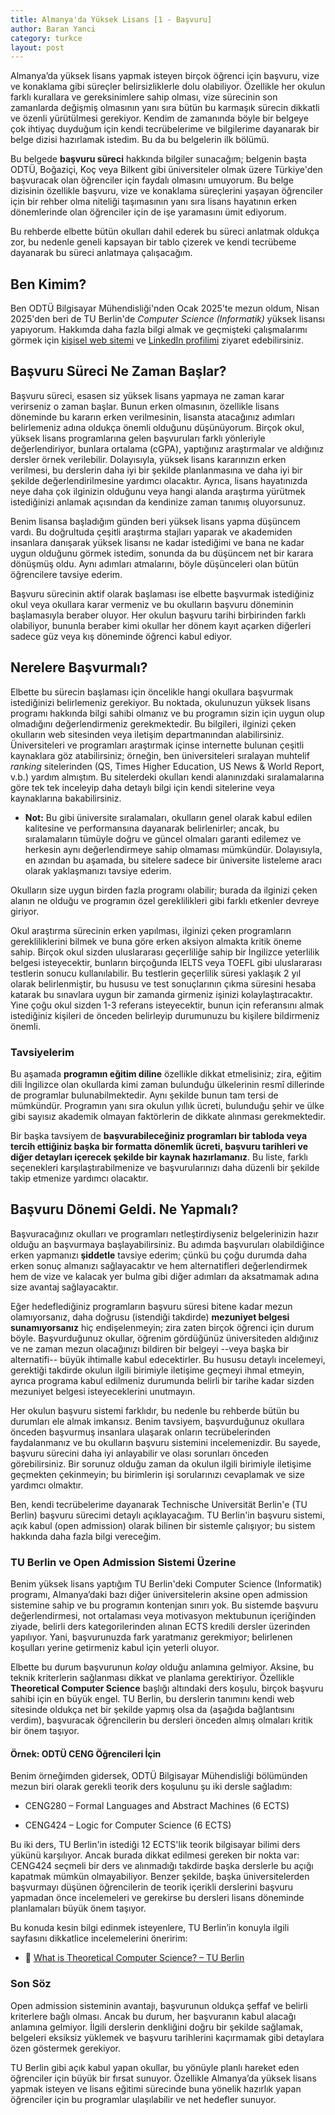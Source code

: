 ```yaml
---
title: Almanya'da Yüksek Lisans [1 - Başvuru]
author: Baran Yanci
category: turkce
layout: post
---
```


Almanya’da yüksek lisans yapmak isteyen birçok öğrenci için başvuru, vize ve konaklama gibi süreçler belirsizliklerle dolu olabiliyor. Özellikle her okulun farklı kurallara ve gereksinimlere sahip olması, vize sürecinin son zamanlarda değişmiş olmasının yanı sıra bütün bu karmaşık sürecin dikkatli ve özenli yürütülmesi gerekiyor. Kendim de zamanında böyle bir belgeye çok ihtiyaç duyduğum için kendi tecrübelerime ve bilgilerime dayanarak bir belge dizisi hazırlamak istedim. Bu da bu belgelerin ilk bölümü.

Bu belgede **başvuru süreci** hakkında bilgiler sunacağım; belgenin başta ODTÜ, Boğaziçi, Koç veya Bilkent gibi üniversiteler olmak üzere Türkiye'den başvuracak olan öğrenciler için faydalı olmasını umuyorum. Bu belge dizisinin özellikle başvuru, vize ve konaklama süreçlerini yaşayan öğrenciler için bir rehber olma niteliği taşımasının yanı sıra lisans hayatının erken dönemlerinde olan öğrenciler için de işe yaramasını ümit ediyorum.

Bu rehberde elbette bütün okulları dahil ederek bu süreci anlatmak oldukça zor, bu nedenle geneli kapsayan bir tablo çizerek ve kendi tecrübeme dayanarak bu süreci anlatmaya çalışacağım.

## Ben Kimim?

Ben ODTÜ Bilgisayar Mühendisliği'nden Ocak 2025'te mezun oldum, Nisan 2025'den beri de TU Berlin'de *Computer Science (Informatik)* yüksek lisansı yapıyorum. Hakkımda daha fazla bilgi almak ve geçmişteki çalışmalarımı görmek için [kişisel web sitemi](http://baranyanci.com) ve [LinkedIn profilimi](https://www.linkedin.com/in/baran-yanci/) ziyaret edebilirsiniz.

## Başvuru Süreci Ne Zaman Başlar?

Başvuru süreci, esasen siz yüksek lisans yapmaya ne zaman karar verirseniz o zaman başlar. Bunun erken olmasının, özellikle lisans döneminde bu kararın erken verilmesinin, lisansta atacağınız adımları belirlemeniz adına oldukça önemli olduğunu düşünüyorum. Birçok okul, yüksek lisans programlarına gelen başvuruları farklı yönleriyle değerlendiriyor, bunlara ortalama (cGPA), yaptığınız araştırmalar ve aldığınız dersler örnek verilebilir. Dolayısıyla, yüksek lisans kararınızın erken verilmesi, bu derslerin daha iyi bir şekilde planlanmasına ve daha iyi bir şekilde değerlendirilmesine yardımcı olacaktır. Ayrıca, lisans hayatınızda neye daha çok ilginizin olduğunu veya hangi alanda araştırma yürütmek istediğinizi anlamak açısından da kendinize zaman tanımış oluyorsunuz.

Benim lisansa başladığım günden beri yüksek lisans yapma düşüncem vardı. Bu doğrultuda çeşitli araştırma stajları yaparak ve akademiden insanlara danışarak yüksek lisansı ne kadar istediğimi ve bana ne kadar uygun olduğunu görmek istedim, sonunda da bu düşüncem net bir karara dönüşmüş oldu. Aynı adımları atmalarını, böyle düşünceleri olan bütün öğrencilere tavsiye ederim.

Başvuru sürecinin aktif olarak başlaması ise elbette başvurmak istediğiniz okul veya okullara karar vermeniz ve bu okulların başvuru döneminin başlamasıyla beraber oluyor. Her okulun başvuru tarihi birbirinden farklı olabiliyor, bununla beraber kimi okullar her dönem kayıt açarken diğerleri sadece güz veya kış döneminde öğrenci kabul ediyor.

## Nerelere Başvurmalı?

Elbette bu sürecin başlaması için öncelikle hangi okullara başvurmak istediğinizi belirlemeniz gerekiyor. Bu noktada, okulunuzun yüksek lisans programı hakkında bilgi sahibi olmanız ve bu programın sizin için uygun olup olmadığını değerlendirmeniz gerekmektedir. Bu bilgileri, ilginizi çeken okulların web sitesinden veya iletişim departmanından alabilirsiniz. Üniversiteleri ve programları araştırmak içinse internette bulunan çeşitli kaynaklara göz atabilirsiniz; örneğin, ben üniversiteleri sıralayan muhtelif *ranking* sitelerinden (QS, Times Higher Education, US News & World Report, v.b.) yardım almıştım. Bu sitelerdeki okulları kendi alanınızdaki sıralamalarına göre tek tek inceleyip daha detaylı bilgi için kendi sitelerine veya kaynaklarına bakabilirsiniz.

 - **Not:** Bu gibi üniversite sıralamaları, okulların genel olarak kabul edilen kalitesine ve performansına dayanarak belirlenirler; ancak, bu sıralamaların tümüyle doğru ve güncel olmaları garanti edilemez ve herkesin aynı değerlendirmeye sahip olmaması mümkündür. Dolayısıyla, en azından bu aşamada, bu sitelere sadece bir üniversite listeleme aracı olarak yaklaşmanızı tavsiye ederim.

Okulların size uygun birden fazla programı olabilir; burada da ilginizi çeken alanın ne olduğu ve programın özel gereklilikleri gibi farklı etkenler devreye giriyor.

Okul araştırma sürecinin erken yapılması, ilginizi çeken programların gerekliliklerini bilmek ve buna göre erken aksiyon almakta kritik öneme sahip. Birçok okul sizden uluslararası geçerliliğe sahip bir İngilizce yeterlilik belgesi isteyecektir, bunların birçoğunda IELTS veya TOEFL gibi uluslararası testlerin sonucu kullanılabilir. Bu testlerin geçerlilik süresi yaklaşık 2 yıl olarak belirlenmiştir, bu hususu ve test sonuçlarının çıkma süresini hesaba katarak bu sınavlara uygun bir zamanda girmeniz işinizi kolaylaştıracaktır. Yine çoğu okul sizden 1-3 referans isteyecektir, bunun için referansını almak istediğiniz kişileri de önceden belirleyip durumunuzu bu kişilere bildirmeniz önemli.

### Tavsiyelerim

Bu aşamada **programın eğitim diline** özellikle dikkat etmelisiniz; zira, eğitim dili İngilizce olan okullarda kimi zaman bulunduğu ülkelerinin resmî dillerinde de programlar bulunabilmektedir. Aynı şekilde bunun tam tersi de mümkündür. Programın yanı sıra okulun yıllık ücreti, bulunduğu şehir ve ülke gibi sayısız akademik olmayan faktörlerin de dikkate alınması gerekmektedir.

Bir başka tavsiyem de **başvurabileceğiniz programları bir tabloda veya tercih ettiğiniz başka bir formatta dönemlik ücreti, başvuru tarihleri ve diğer detayları içerecek şekilde bir kaynak hazırlamanız**. Bu liste, farklı seçenekleri karşılaştırabilmenize ve başvurularınızı daha düzenli bir şekilde takip etmenize yardımcı olacaktır.

## Başvuru Dönemi Geldi. Ne Yapmalı?

Başvuracağınız okulları ve programları netleştirdiyseniz belgelerinizin hazır olduğu an başvurmaya başlayabilirsiniz. Bu adımda başvuruları olabildiğince erken yapmanızı **şiddetle** tavsiye ederim; çünkü bu çoğu durumda daha erken sonuç almanızı sağlayacaktır ve hem alternatifleri değerlendirmek hem de vize ve kalacak yer bulma gibi diğer adımları da aksatmamak adına size avantaj sağlayacaktır.

Eğer hedeflediğiniz programların başvuru süresi bitene kadar mezun olamıyorsanız, daha doğrusu (istendiği takdirde) **mezuniyet belgesi sunamıyorsanız** hiç endişelenmeyin; zira zaten birçok öğrenci için durum böyle. Başvurduğunuz okullar, öğrenim gördüğünüz üniversiteden aldığınız ve ne zaman mezun olacağınızı bildiren bir belgeyi --veya başka bir alternatifi-- büyük ihtimalle kabul edecektirler. Bu hususu detaylı incelemeyi, gerektiği takdirde okulun ilgili birimiyle iletişime geçmeyi ihmal etmeyin, ayrıca programa kabul edilmeniz durumunda belirli bir tarihe kadar sizden mezuniyet belgesi isteyeceklerini unutmayın.

Her okulun başvuru sistemi farklıdır, bu nedenle bu rehberde bütün bu durumları ele almak imkansız. Benim tavsiyem, başvurduğunuz okullara önceden başvurmuş insanlara ulaşarak onların tecrübelerinden faydalanmanız ve bu okulların başvuru sistemini incelemenizdir. Bu sayede, başvuru sürecini daha iyi anlayabilir ve olası sorunları önceden görebilirsiniz. Bir sorunuz olduğu zaman da okulun ilgili birimiyle iletişime geçmekten çekinmeyin; bu birimlerin işi sorularınızı cevaplamak ve size yardımcı olmaktır.

Ben, kendi tecrübelerime dayanarak Technische Universität Berlin'e (TU Berlin) başvuru sürecimi detaylı açıklayacağım. TU Berlin'in başvuru sistemi, açık kabul (open admission) olarak bilinen bir sistemle çalışıyor; bu sistem hakkında daha fazla bilgi vereceğim.

### TU Berlin ve Open Admission Sistemi Üzerine

Benim yüksek lisans yaptığım TU Berlin'deki Computer Science (Informatik) programı, Almanya’daki bazı diğer üniversitelerin aksine open admission sistemine sahip ve bu programın kontenjan sınırı yok. Bu sistemde başvuru değerlendirmesi, not ortalaması veya motivasyon mektubunun içeriğinden ziyade, belirli ders kategorilerinden alınan ECTS kredili dersler üzerinden yapılıyor. Yani, başvurunuzda fark yaratmanız gerekmiyor; belirlenen koşulları yerine getirmeniz kabul için yeterli oluyor.

Elbette bu durum başvurunun *kolay* olduğu anlamına gelmiyor. Aksine, bu teknik kriterlerin sağlanması dikkat ve planlama gerektiriyor. Özellikle **Theoretical Computer Science** başlığı altındaki ders koşulu, birçok başvuru sahibi için en büyük engel. TU Berlin, bu derslerin tanımını kendi web sitesinde oldukça net bir şekilde yapmış olsa da (aşağıda bağlantısını verdim), başvuracak öğrencilerin bu dersleri önceden almış olmaları kritik bir önem taşıyor.

#### Örnek: ODTÜ CENG Öğrencileri İçin
Benim örneğimden gidersek, ODTÜ Bilgisayar Mühendisliği bölümünden mezun biri olarak gerekli teorik ders koşulunu şu iki dersle sağladım:

 - CENG280 – Formal Languages and Abstract Machines (6 ECTS)

 - CENG424 – Logic for Computer Science (6 ECTS)

Bu iki ders, TU Berlin'in istediği 12 ECTS'lik teorik bilgisayar bilimi ders yükünü karşılıyor. Ancak burada dikkat edilmesi gereken bir nokta var: CENG424 seçmeli bir ders ve alınmadığı takdirde başka derslerle bu açığı kapatmak mümkün olmayabiliyor. Benzer şekilde, başka üniversitelerden başvurmayı düşünen öğrencilerin de teorik içerikli derslerini başvuru yapmadan önce incelemeleri ve gerekirse bu dersleri lisans döneminde planlamaları büyük önem taşıyor.

Bu konuda kesin bilgi edinmek isteyenlere, TU Berlin’in konuyla ilgili sayfasını dikkatlice incelemelerini öneririm:
 - 🔗 [What is Theoretical Computer Science? – TU Berlin](https://www.tu.berlin/en/eecs/academics-teaching/study-offer/masters-programs/what-is-theoretical-computer-science)

### Son Söz
Open admission sisteminin avantajı, başvurunun oldukça şeffaf ve belirli kriterlere bağlı olması. Ancak bu durum, her başvuranın kabul alacağı anlamına gelmiyor. İlgili derslerin denkliğini doğru bir şekilde sağlamak, belgeleri eksiksiz yüklemek ve başvuru tarihlerini kaçırmamak gibi detaylara özen göstermek gerekiyor.

TU Berlin gibi açık kabul yapan okullar, bu yönüyle planlı hareket eden öğrenciler için büyük bir fırsat sunuyor. Özellikle Almanya’da yüksek lisans yapmak isteyen ve lisans eğitimi sürecinde buna yönelik hazırlık yapan öğrenciler için bu programlar ulaşılabilir ve net hedefler sunuyor.
